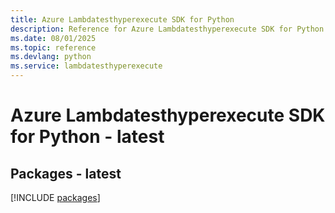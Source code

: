 ```yaml
---
title: Azure Lambdatesthyperexecute SDK for Python
description: Reference for Azure Lambdatesthyperexecute SDK for Python
ms.date: 08/01/2025
ms.topic: reference
ms.devlang: python
ms.service: lambdatesthyperexecute
---
```

# Azure Lambdatesthyperexecute SDK for Python - latest
## Packages - latest
[!INCLUDE [packages](lambdatesthyperexecute-index.md)]